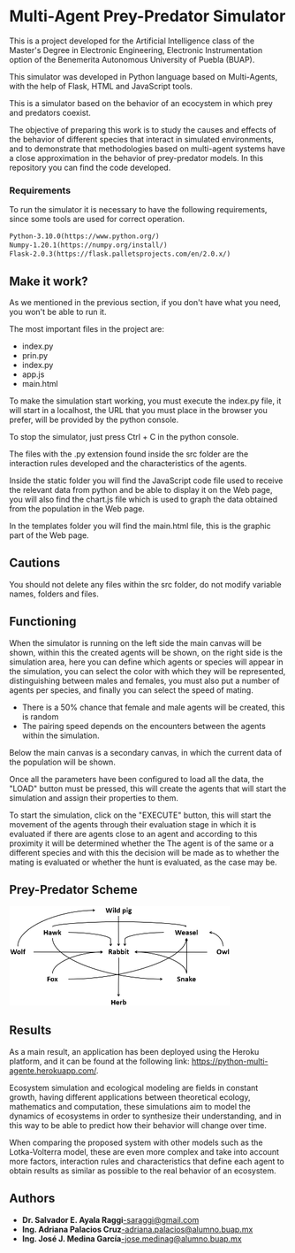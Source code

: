 # Multi-Agent Prey-Predator Simulator

This is a project developed for the Artificial Intelligence class of the Master's Degree in Electronic Engineering, Electronic Instrumentation option of the Benemerita Autonomous University of Puebla (BUAP).

This simulator was developed in Python language based on Multi-Agents, with the help of Flask, HTML and JavaScript tools.

This is a simulator based on the behavior of an ecocystem in which prey and predators coexist.

The objective of preparing this work is to study the causes and effects of the behavior of different species that interact in simulated environments, and to demonstrate that methodologies based on multi-agent systems have a close approximation in the behavior of prey-predator models. In this repository you can find the code developed.

### Requirements

To run the simulator it is necessary to have the following requirements, since some tools are used for correct operation.

```
Python-3.10.0(https://www.python.org/)
Numpy-1.20.1(https://numpy.org/install/)
Flask-2.0.3(https://flask.palletsprojects.com/en/2.0.x/)
```

## Make it work?

As we mentioned in the previous section, if you don't have what you need, you won't be able to run it.

The most important files in the project are:

* index.py
* prin.py
* index.py
* app.js
* main.html

To make the simulation start working, you must execute the index.py file, it will start in a localhost, the URL that you must place in the browser you prefer, will be provided by the python console.

To stop the simulator, just press Ctrl + C in the python console.

The files with the .py extension found inside the src folder are the interaction rules developed and the characteristics of the agents.

Inside the static folder you will find the JavaScript code file used to receive the relevant data from python and be able to display it on the Web page, you will also find the chart.js file which is used to graph the data obtained from the population in the Web page.

In the templates folder you will find the main.html file, this is the graphic part of the Web page.

## Cautions

You should not delete any files within the src folder, do not modify variable names, folders and files.

## Functioning

When the simulator is running on the left side the main canvas will be shown, within this the created agents will be shown, on the right side is the simulation area, here you can define which agents or species will appear in the simulation, you can select the color with which they will be represented, distinguishing between males and females, you must also put a number of agents per species, and finally you can select the speed of mating.

* There is a 50% chance that female and male agents will be created, this is random
* The pairing speed depends on the encounters between the agents within the simulation.

Below the main canvas is a secondary canvas, in which the current data of the population will be shown.

Once all the parameters have been configured to load all the data, the "LOAD" button must be pressed, this will create the agents that will start the simulation and assign their properties to them.

To start the simulation, click on the "EXECUTE" button, this will start the movement of the agents through their evaluation stage in which it is evaluated if there are agents close to an agent and according to this proximity it will be determined whether the The agent is of the same or a different species and with this the decision will be made as to whether the mating is evaluated or whether the hunt is evaluated, as the case may be.

## Prey-Predator Scheme

<img src="https://github.com/IngJairMedina/System-Multi-Agent-Prey-Predator/blob/main/static/cadena_alimenticia.png" width="400" >

## Results

As a main result, an application has been deployed using the Heroku platform, and it can be found at the following link: https://python-multi-agente.herokuapp.com/.

Ecosystem simulation and ecological modeling are fields in constant growth, having different applications between theoretical ecology, mathematics and computation, these simulations aim to model the dynamics of ecosystems in order to synthesize their understanding, and in this way to be able to predict how their behavior will change over time.

When comparing the proposed system with other models such as the Lotka-Volterra model, these are even more complex and take into account more factors, interaction rules and characteristics that define each agent to obtain results as similar as possible to the real behavior of an ecosystem.

## Authors

* **Dr. Salvador E. Ayala Raggi**-saraggi@gmail.com
* **Ing. Adriana Palacios Cruz**-adriana.palacios@alumno.buap.mx
* **Ing. José J. Medina García**-jose.medinag@alumno.buap.mx
